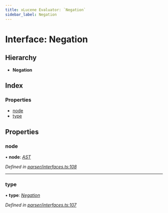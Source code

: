 ```yaml
---
title: xLucene Evaluator: `Negation`
sidebar_label: Negation
---
```


# Interface: Negation

## Hierarchy

* **Negation**

## Index

### Properties

* [node](negation.md#node)
* [type](negation.md#type)

## Properties

###  node

• **node**: *[AST](../overview.md#ast)*

*Defined in [parser/interfaces.ts:108](https://github.com/terascope/teraslice/blob/d8feecc03/packages/xlucene-evaluator/src/parser/interfaces.ts#L108)*

___

###  type

• **type**: *[Negation](../enums/asttype.md#negation)*

*Defined in [parser/interfaces.ts:107](https://github.com/terascope/teraslice/blob/d8feecc03/packages/xlucene-evaluator/src/parser/interfaces.ts#L107)*
